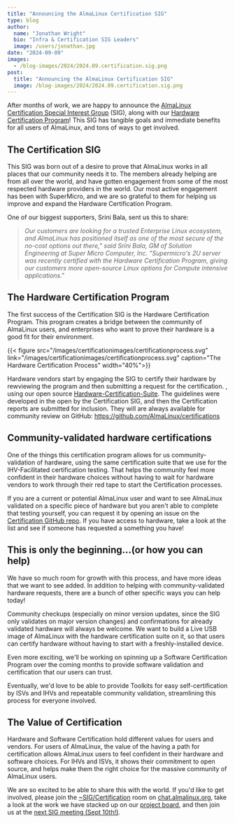 ```yaml
---
title: "Announcing the AlmaLinux Certification SIG"
type: blog
author:
  name: "Jonathan Wright"
  bio: "Infra & Certification SIG Leaders"
  image: /users/jonathan.jpg
date: "2024-09-09"
images:
  - /blog-images/2024/2024.09.certification.sig.png
post:
  title: "Announcing the AlmaLinux Certification SIG"
  image: /blog-images/2024/2024.09.certification.sig.png
---
```


After months of work, we are happy to announce the [AlmaLinux Certification Special Interest Group](https://wiki.almalinux.org/sigs/Certification.html) (SIG), along with our [Hardware Certification Program](http://almalinux.org/certification/hardware-certification/hardware-certification-program/)! This SIG has tangible goals and immediate benefits for all users of AlmaLinux, and tons of ways to get involved.

## The Certification SIG

This SIG was born out of a desire to prove that AlmaLinux works in all places that our community needs it to. The members already helping are from all over the world, and have gotten engagement from some of the most respected hardware providers in the world. Our most active engagement has been with SuperMicro, and we are so grateful to them for helping us improve and expand the Hardware Certification Program.

One of our biggest supporters, Srini Bala, sent us this to share:

> _Our customers are looking for a trusted Enterprise Linux ecosystem, and AlmaLinux has positioned itself as one of the most secure of the no-cost options out there," said Srini Bala, GM of Solution Engineering at Super Micro Computer, Inc. "Supermicro's 2U server was recently certified with the Hardware Certification Program, giving our customers more open-source Linux options for Compute intensive applications."_

## The Hardware Certification Program

The first success of the Certification SIG is the Hardware Certification Program. This program creates a bridge between the community of AlmaLinux users, and enterprises who want to prove their hardware is a good fit for their environment.

{{< figure src="/images/certificationimages/certificationprocess.svg" link="/images/certificationimages/certificationprocess.svg" caption="The Hardware Certification Process" width="40%">}}

Hardware vendors start by engaging the SIG to certify their hardware by rewviewing the program and then submitting a request for the certification. , using our open source [Hardware-Certification-Suite](https://github.com/AlmaLinux/Hardware-Certification-Suite). The guidelines were developed in the open by the Certification SIG, and then the Certification reports are submitted for inclusion. They will are always available for community review on GitHub: <https://github.com/AlmaLinux/certifications>

## Community-validated hardware certifications

One of the things this certification program allows for us community-validation of hardware, using the same certification suite that we use for the IHV-Facilitated certification testing. That helps the community feel more confident in their hardware choices without having to wait for hardware vendors to work through their red tape to start the Certification processes.

If you are a current or potential AlmaLinux user and want to see AlmaLinux validated on a specific piece of hardware but you aren't able to complete that testing yourself, you can request it by opening an issue on the [Certification GitHub repo](https://github.com/AlmaLinux/certifications). If you have access to hardware, take a look at the list and see if someone has requested a something you have! 

## This is only the beginning...(or how you can help)

We have so much room for growth with this process, and have more ideas that we want to see added. In addition to helping with community-validated hardware requests, there are a bunch of other specific ways you can help today!

Community checkups (especially on minor version updates, since the SIG only validates on major version changes) and confirmations for already validated hardware will always be welcome. We want to build a Live USB image of AlmaLinux with the hardware certification suite on it, so that users can certify hardware without having to start with a freshly-installed device.

Even more exciting, we'll be working on spinning up a Software Certification Program over the coming months to provide software validation and certification that our users can trust.

Eventually, we'd love to be able to provide Toolkits for easy self-certification by ISVs and IHVs and repeatable community validation, streamlining this process for everyone involved. 

## The Value of Certification

Hardware and Software Certification hold different values for users and vendors. For users of AlmaLinux, the value of the having a path for certification allows AlmaLinux users to feel confident in their hardware and software choices. For IHVs and ISVs, it shows their commitment to open source, and helps make them the right choice for the massive community of AlmaLinux users.

We are so excited to be able to share this with the world. If you'd like to get involved, please join the [~SIG/Certification](https://chat.almalinux.org/almalinux/channels/sigcertification) room on [chat.almalinux.org](http://chat.almalinux.org), take a look at the work we have stacked up on our [project board](https://github.com/orgs/AlmaLinux/projects/6/), and then join us at the [next SIG meeting (Sept 10th!)](https://events.almalinux.org/category/6/).
